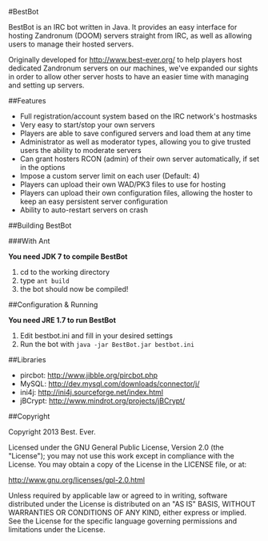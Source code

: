 #BestBot

BestBot is an IRC bot written in Java. It provides an easy interface for hosting Zandronum (DOOM) servers
straight from IRC, as well as allowing users to manage their hosted servers.

Originally developed for http://www.best-ever.org/ to help players host dedicated Zandronum servers on our machines,
we've expanded our sights in order to allow other server hosts to have an easier time
with managing and setting up servers.

##Features

* Full registration/account system based on the IRC network's hostmasks
* Very easy to start/stop your own servers
* Players are able to save configured servers and load them at any time
* Administrator as well as moderator types, allowing you to give trusted users the ability to moderate servers
* Can grant hosters RCON (admin) of their own server automatically, if set in the options
* Impose a custom server limit on each user (Default: 4)
* Players can upload their own WAD/PK3 files to use for hosting
* Players can upload their own configuration files, allowing the hoster to keep an easy persistent server configuration
* Ability to auto-restart servers on crash

##Building BestBot

###With Ant

**You need JDK 7 to compile BestBot**

1. cd to the working directory
2. type `ant build`
3. the bot should now be compiled!

##Configuration & Running

**You need JRE 1.7 to run BestBot**

1. Edit bestbot.ini and fill in your desired settings 
2. Run the bot with `java -jar BestBot.jar bestbot.ini`

##Libraries
	
* pircbot: http://www.jibble.org/pircbot.php
* MySQL: http://dev.mysql.com/downloads/connector/j/
* ini4j: http://ini4j.sourceforge.net/index.html
* jBCrypt: http://www.mindrot.org/projects/jBCrypt/

##Copyright

Copyright 2013 Best. Ever.

Licensed under the GNU General Public License, Version 2.0 (the "License"); you may not use this work except in compliance with the License. You may obtain a copy of the License in the LICENSE file, or at:

http://www.gnu.org/licenses/gpl-2.0.html

Unless required by applicable law or agreed to in writing, software distributed under the License is distributed on an "AS IS" BASIS, WITHOUT WARRANTIES OR CONDITIONS OF ANY KIND, either express or implied. See the License for the specific language governing permissions and limitations under the License.
